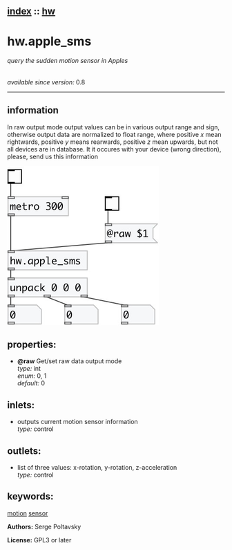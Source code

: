 [index](index.html) :: [hw](category_hw.html)
---

# hw.apple_sms

###### query the sudden motion sensor in Apples

*available since version:* 0.8

---


## information
In raw output mode output values can be in various output range and sign, otherwise output data are normalized to float range, where positive *x* mean rightwards, positive *y* means rearwards, positive *z* mean upwards, but not all devices are in database. It it occures with your device (wrong direction), please, send us this information


[![example](../examples/img/hw.apple_sms.jpg)](../examples/pd/hw.apple_sms.pd)







## properties:

* **@raw** 
Get/set raw data output mode<br>
_type:_ int<br>
_enum:_ 0, 1<br>
_default:_ 0<br>



## inlets:

* outputs current motion sensor information<br>
_type:_ control



## outlets:

* list of three values: x-rotation, y-rotation, z-acceleration<br>
_type:_ control



## keywords:

[motion](keywords/motion.html)
[sensor](keywords/sensor.html)






**Authors:** Serge Poltavsky




**License:** GPL3 or later





